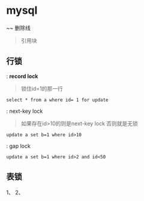 # mysql

~~ 删除线
>引用块

## 行锁
  : **record lock**
  >锁住id=1的那一行
  ```
  select * from a where id= 1 for update
  ```
  : next-key lock
  >如果存在id>10的则是next-key lock 否则就是无锁
```
update a set b=1 where id>10
```
  
  : gap lock
```
update a set b=1 where id>2 and id<50
```

## 表锁
1、 
2、  


